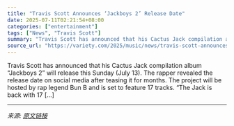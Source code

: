```yaml
---
title: "Travis Scott Announces ‘Jackboys 2’ Release Date"
date: 2025-07-11T02:21:54+08:00
categories: ["entertainment"]
tags: ["News", "Travis Scott"]
summary: "Travis Scott has announced that his Cactus Jack compilation album &#8220;Jackboys 2&#8221; will release this Sunday (July 13). The rapper revealed the release date on social media after teasing it for"
source_url: "https://variety.com/2025/music/news/travis-scott-announces-jackboys-2-release-date-bun-b-1236452905/"
---
```


Travis Scott has announced that his Cactus Jack compilation album &#8220;Jackboys 2&#8221; will release this Sunday (July 13). The rapper revealed the release date on social media after teasing it for months. The project will be hosted by rap legend Bun B and is set to feature 17 tracks. &#8220;The Jack is back with 17 [&#8230;]

---

*来源: [原文链接](https://variety.com/2025/music/news/travis-scott-announces-jackboys-2-release-date-bun-b-1236452905/)*
